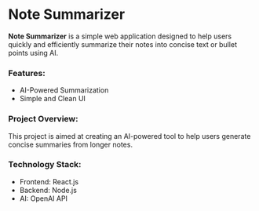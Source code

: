 # Note Summarizer
**Note Summarizer** is a simple web application designed to help users quickly and efficiently summarize their notes into concise text or bullet points using AI.

### Features:
- AI-Powered Summarization
- Simple and Clean UI

### Project Overview:
This project is aimed at creating an AI-powered tool to help users generate concise summaries from longer notes.

### Technology Stack:
- Frontend: React.js
- Backend: Node.js
- AI: OpenAI API
